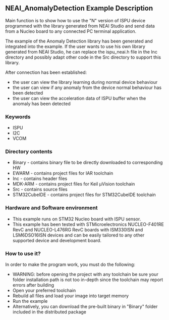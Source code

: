## __NEAI_AnomalyDetection Example Description__

Main function is to show how to use the "N" version of ISPU device programmed with the library generated from NEAI Studio and send data from a Nucleo board
to any connected PC terminal application.

The example of the Anomaly Detection library has been generated and integrated into the example. If the user wants to use his own library generated from NEAI Studio, he can replace the ispu_neai.h file in the Inc directory and possibly adapt other code in the Src directory to support this library.

After connection has been established:

  - the user can view the library learning during normal device behaviour
  - the user can view if any anomaly from the device normal behaviour has been detected
  - the user can view the acceleration data of ISPU buffer when the anomaly has been detected


### __Keywords__

  - ISPU
  - I2C
  - VCOM


### __Directory contents__

  - Binary - contains binary file to be directly downloaded to corresponding HW
  - EWARM - contains project files for IAR toolchain
  - Inc - contains header files
  - MDK-ARM - contains project files for Keil µVision toolchain
  - Src - contains source files
  - STM32CubeIDE - contains project files for STM32CubeIDE toolchain


### __Hardware and Software environment__

  - This example runs on STM32 Nucleo board with ISPU sensor.
  - This example has been tested with STMicroelectronics NUCLEO-F401RE RevC and
    NUCLEO-L476RG RevC boards with ISM330ISN and LSM6DSO16ISN devices and can
    be easily tailored to any other supported device and development board.


### __How to use it?__

In order to make the program work, you must do the following:

  - WARNING: before opening the project with any toolchain be sure your folder
    installation path is not too in-depth since the toolchain may report errors
    after building
  - Open your preferred toolchain
  - Rebuild all files and load your image into target memory
  - Run the example
  - Alternatively, you can download the pre-built binary in "Binary"
    folder included in the distributed package
